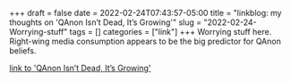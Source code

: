 +++draft = falsedate = 2022-02-24T07:43:57-05:00title = "linkblog: my thoughts on 'QAnon Isn’t Dead, It’s Growing'"slug = "2022-02-24-Worrying-stuff"tags = []categories = ["link"]+++Worrying stuff here. Right-wing media consumption appears to be the big predictor for QAnon beliefs. [link to 'QAnon Isn’t Dead, It’s Growing'](https://www.vice.com/en/article/93bg5a/qanon-conspiracy-theory-prri-poll)